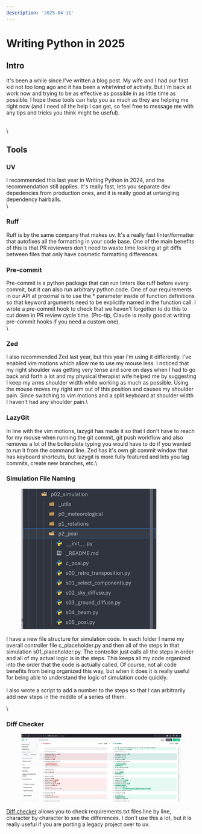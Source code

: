 ```yaml
---
description: '2025-04-11'
---
```


# Writing Python in 2025

## Intro

It's been a while since I've written a blog post.  My wife and I had our first kid not too long ago and it has been a whirlwind of activity.  But I'm back at work now and trying to be as effective as possible in as little time as possible.  I hope these tools can help you as much as they are helping me right now (and I need all the help I can get, so feel free to message me with any tips and tricks you think might be useful).

\
\


## Tools

### UV

I recommended this last year in Writing Python in 2024, and the recommendation still applies.  It's really fast, lets you separate dev depedencies from production ones, and it is really good at untangling dependency hairballs.\
\


### Ruff

Ruff is by the same company that makes uv.  It's a really fast linter/formatter that autofixes all the formatting in your code base.  One of the main benefits of this is that PR reviewers don't need to waste time looking at git diffs between files that only have cosmetic formatting differences.



### Pre-commit

Pre-commit is a python package that can run linters like ruff before every commit, but it can also run arbitrary python code.  One of our requirements in our API at proximal is to use the \* parameter inside of function definitions so that keyword arguments need to be explicitly named in the function call.  I wrote a pre-commit hook to check that we haven't forgotten to do this to cut down in PR review cycle time. (Pro-tip, Claude is really good at writing pre-commit hooks if you need a custom one).\
\


### Zed

I also recommended Zed last year, but this year i'm using it differently.  I've enabled vim motions which allow me to use my mouse less.  I noticed that my right shoulder was getting very tense and sore on days when I had to go back and forth a lot and my physical therapist wife helped me by suggesting I keep my arms shoulder width while working as much as possible.  Using the mouse moves my right arm out of this position and causes my shoulder pain.  Since switching to vim motions and a split keyboard at shoulder width I haven't had any shoulder pain.\


### LazyGit

In line with the vim motions, lazygit has made it so that I don't have to reach for my mouse when running the git commit, git push workflow and also removes a lot of the boilerplate typing you would have to do if you wanted to run it from the command line.  Zed has it's own git commit window that has keyboard shortcuts, but lazygit is more fully featured and lets you tag commits, create new branches, etc.\


### Simulation File Naming

<figure><img src="../../.gitbook/assets/image (31).png" alt=""><figcaption></figcaption></figure>

I have a new file structure for simulation code.  In each folder I name my overall controller file c\_placeholder.py and then all of the steps in that simulation s01\_placeholder.py.  The controller just calls all the steps in order and all of my actual logic is in the steps.  This keeps all my code organized into the order that the code is actually called.  Of course, not all code benefits from being organized this way, but when it does it is really useful for being able to understand the logic of simulation code quickly.\
\
I also wrote a script to add a number to the steps so that I can arbitrarily add new steps in the middle of a series of them.&#x20;

\


### Diff Checker

<figure><img src="../../.gitbook/assets/image.png" alt=""><figcaption></figcaption></figure>



[Diff checker](https://www.diffchecker.com/) allows you to check requirements.txt files line by line, character by character to see the differences.  I don't use this a lot, but it is really useful if you are porting a legacy project over to uv. &#x20;
